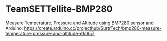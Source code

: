 # TeamSETTellite-BMP280
Measure Temperature, Pressure and Altitude using BMP280 sensor and Arduino: https://create.arduino.cc/projecthub/SurtrTech/bmp280-measure-temperature-pressure-and-altitude-e1c857
